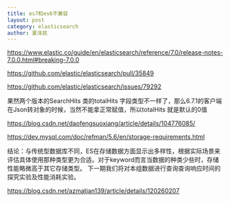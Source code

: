 ```yaml
---
title: es7和es6不兼容
layout: post
category: elasticsearch
author: 夏泽民
---
```

https://www.elastic.co/guide/en/elasticsearch/reference/7.0/release-notes-7.0.0.html#breaking-7.0.0

https://github.com/elastic/elasticsearch/pull/35849
<!-- more -->
https://github.com/elastic/elasticsearch/issues/79292

果然两个版本的SearchHits 类的totalHits 字段类型不一样了，那么6.7.1的客户端在Json转对象的时候，当然不能拿正常赋值，所以totalHits 就是默认的0值

https://blog.csdn.net/daofengsuoxiang/article/details/104776085/

https://dev.mysql.com/doc/refman/5.6/en/storage-requirements.html

结论：与传统型数据库不同，ES在存储数据方面显示出多样性，根据实际场景来评估具体使用那种类型更为合适。对于keyword而言当数据的种类少些时，存储性能略微高于其它存储类型。
下一期我们将对本组数据进行查询查询响应时间的探究实验及性能消耗实验。

https://blog.csdn.net/azmatjan139/article/details/120260207

